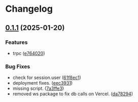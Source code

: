 # Changelog

## [0.1.1](https://github.com/ezeikel/cuurly/compare/web-v0.1.0...web-v0.1.1) (2025-01-20)


### Features

* trpc ([e764020](https://github.com/ezeikel/cuurly/commit/e7640203272ed42b03325c58adf2871bd292b042))


### Bug Fixes

* check for session.user ([61f8ec1](https://github.com/ezeikel/cuurly/commit/61f8ec16339ebdea75c6bda6d928bf49ea791ffc))
* deployment fixes. ([eec3931](https://github.com/ezeikel/cuurly/commit/eec39317de2000021a8213fa21f232aff1cf2f13))
* missing script. ([7a3ffe3](https://github.com/ezeikel/cuurly/commit/7a3ffe360de593ce6f86da6d023ad3d9c4058298))
* removed ws package to fix db calls on Vercel. ([da78294](https://github.com/ezeikel/cuurly/commit/da782949b6e22ab69beba0e3a8145ff71996f938))
